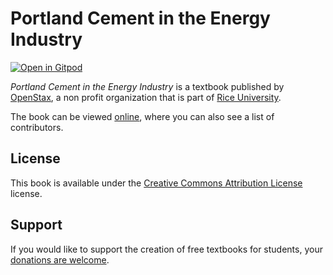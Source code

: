 # Portland Cement in the Energy Industry

[![Open in Gitpod](https://gitpod.io/button/open-in-gitpod.svg)](https://gitpod.io/from-referrer/)

_Portland Cement in the Energy Industry_ is a textbook published by [OpenStax](https://openstax.org/), a non profit organization that is part of [Rice University](https://www.rice.edu/).

The book can be viewed [online](https://github.com/cnx-user-books/cnxbook-portland-cement-in-the-energy-industry/releases/latest), where you can also see a list of contributors.

## License
This book is available under the [Creative Commons Attribution License](./LICENSE) license.

## Support
If you would like to support the creation of free textbooks for students, your [donations are welcome](https://riceconnect.rice.edu/donation/support-openstax-banner).
